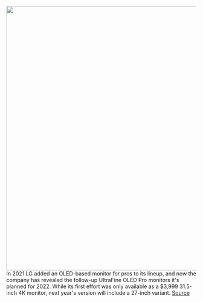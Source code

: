 <img src='https://cdn.vox-cdn.com/thumbor/sRaIf1B-hIr6W1_syDX2dwlFDBY=/0x0:1800x1197/1200x800/filters:focal(728x315:1016x603)/cdn.vox-cdn.com/uploads/chorus_image/image/70284664/LG_OLED_Pro_Monitor_00_1200.0.jpg' width='700px' /><br/>
In 2021 LG added an OLED-based monitor for pros to its lineup, and now the company has revealed the follow-up UltraFine OLED Pro monitors it's planned for 2022. While its first effort was only available as a $3,999 31.5-inch 4K monitor, next year's version will include a 27-inch variant.
<a href='https://www.theverge.com/2021/12/16/22840813/lg-ultrafine-oled-pro-monitor-2022-ces'> Source <a/>